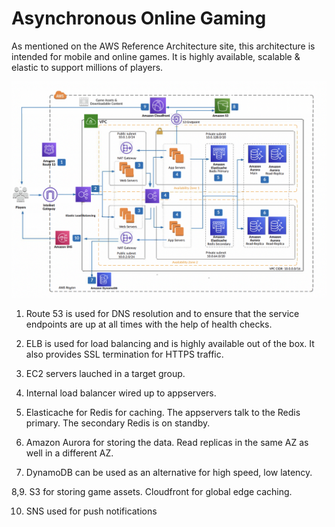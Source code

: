 # Asynchronous Online Gaming

As mentioned on the AWS Reference Architecture site, this architecture is intended for mobile and online games. It is highly available, scalable & elastic to support millions of players.  

![Architecture](./arch-diagram.png)

1. Route 53 is used for DNS resolution and to ensure that the service endpoints are up at all times with the help of health checks.

2. ELB is used for load balancing and is highly available out of the box. It also provides SSL termination for HTTPS traffic.

3. EC2 servers lauched in a target group.

4. Internal load balancer wired up to appservers.

5. Elasticache for Redis for caching. The appservers talk to the Redis primary. The secondary Redis is on standby.

6. Amazon Aurora for storing the data. Read replicas in the same AZ as well in a different AZ.

7. DynamoDB can be used as an alternative for high speed, low latency.
   
8,9. S3 for storing game assets. Cloudfront for global edge caching.

10.  SNS used for push notifications